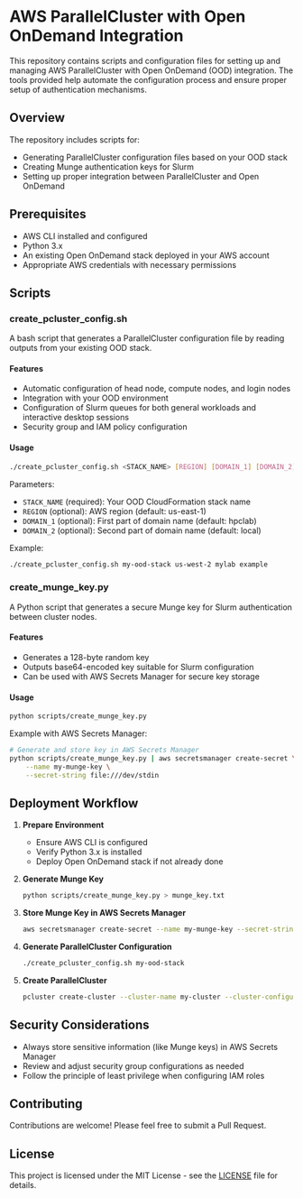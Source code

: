 # AWS ParallelCluster with Open OnDemand Integration

This repository contains scripts and configuration files for setting up and managing AWS ParallelCluster with Open OnDemand (OOD) integration. The tools provided help automate the configuration process and ensure proper setup of authentication mechanisms.

## Overview

The repository includes scripts for:

- Generating ParallelCluster configuration files based on your OOD stack
- Creating Munge authentication keys for Slurm
- Setting up proper integration between ParallelCluster and Open OnDemand

## Prerequisites

- AWS CLI installed and configured
- Python 3.x
- An existing Open OnDemand stack deployed in your AWS account
- Appropriate AWS credentials with necessary permissions

## Scripts

### create_pcluster_config.sh

A bash script that generates a ParallelCluster configuration file by reading outputs from your existing OOD stack.

#### Features

- Automatic configuration of head node, compute nodes, and login nodes
- Integration with your OOD environment
- Configuration of Slurm queues for both general workloads and interactive desktop sessions
- Security group and IAM policy configuration

#### Usage

```bash
./create_pcluster_config.sh <STACK_NAME> [REGION] [DOMAIN_1] [DOMAIN_2]
```

Parameters:

- `STACK_NAME` (required): Your OOD CloudFormation stack name
- `REGION` (optional): AWS region (default: us-east-1)
- `DOMAIN_1` (optional): First part of domain name (default: hpclab)
- `DOMAIN_2` (optional): Second part of domain name (default: local)

Example:

```bash
./create_pcluster_config.sh my-ood-stack us-west-2 mylab example
```

### create_munge_key.py

A Python script that generates a secure Munge key for Slurm authentication between cluster nodes.

#### Features

- Generates a 128-byte random key
- Outputs base64-encoded key suitable for Slurm configuration
- Can be used with AWS Secrets Manager for secure key storage

#### Usage

```bash
python scripts/create_munge_key.py
```

Example with AWS Secrets Manager:

```bash
# Generate and store key in AWS Secrets Manager
python scripts/create_munge_key.py | aws secretsmanager create-secret \
    --name my-munge-key \
    --secret-string file:///dev/stdin
```

## Deployment Workflow

1. **Prepare Environment**

   - Ensure AWS CLI is configured
   - Verify Python 3.x is installed
   - Deploy Open OnDemand stack if not already done

2. **Generate Munge Key**

   ```bash
   python scripts/create_munge_key.py > munge_key.txt
   ```

3. **Store Munge Key in AWS Secrets Manager**

   ```bash
   aws secretsmanager create-secret --name my-munge-key --secret-string file://munge_key.txt
   ```

4. **Generate ParallelCluster Configuration**

   ```bash
   ./create_pcluster_config.sh my-ood-stack
   ```

5. **Create ParallelCluster**
   ```bash
   pcluster create-cluster --cluster-name my-cluster --cluster-configuration pcluster-config.yml
   ```

## Security Considerations

- Always store sensitive information (like Munge keys) in AWS Secrets Manager
- Review and adjust security group configurations as needed
- Follow the principle of least privilege when configuring IAM roles

## Contributing

Contributions are welcome! Please feel free to submit a Pull Request.

## License

This project is licensed under the MIT License - see the [LICENSE](LICENSE) file for details.
